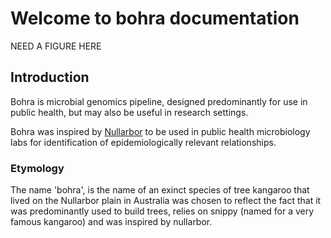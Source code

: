 # Welcome to bohra documentation

NEED A FIGURE HERE

## Introduction

Bohra is microbial genomics pipeline, designed predominantly for use in public health, but may also be useful in research settings. 

Bohra was inspired by [Nullarbor](https://github.com/tseemann/nullarbor) to be used in public health microbiology labs for identification of epidemiologically relevant relationships. 

### Etymology

The name 'bohra', is the name of an exinct species of tree kangaroo that lived on the Nullarbor plain in Australia was chosen to reflect the fact that it was predominantly used to build trees, relies on snippy (named for a very famous kangaroo) and was inspired by nullarbor.
